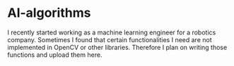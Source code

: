 # AI-algorithms

I recently started working as a machine learning engineer for a robotics company. Sometimes I found that certain functionalities I need are not implemented in OpenCV or other libraries. Therefore I plan on writing those functions and upload them here.
